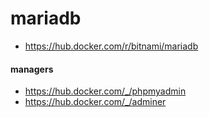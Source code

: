 # mariadb
- https://hub.docker.com/r/bitnami/mariadb

#### managers
- https://hub.docker.com/_/phpmyadmin
- https://hub.docker.com/_/adminer
